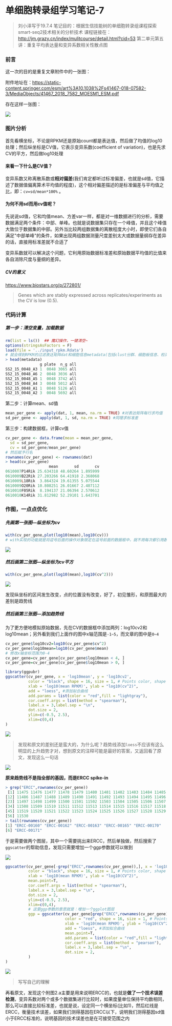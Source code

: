 # 单细胞转录组学习笔记-7

> 刘小泽写于19.7.4
> 笔记目的：根据生信技能树的单细胞转录组课程探索smart-seq2技术相关的分析技术
> 课程链接在：http://jm.grazy.cn/index/mulitcourse/detail.html?cid=53
> 第二单元第五讲：重复平均表达量和变异系数相关性散点图

### 前言

这一次的目的是重复文章附件中的一张图：

附件地址在：https://static-content.springer.com/esm/art%3A10.1038%2Fs41467-018-07582-3/MediaObjects/41467_2018_7582_MOESM1_ESM.pdf

存在这样一张图：

![](https://upload-images.jianshu.io/upload_images/9376801-e0542053423510ee.png?imageMogr2/auto-orient/strip%7CimageView2/2/w/1240)

### 图片分析

首先看横坐标，不论是RPKM还是原始count都是表达值，然后做了均值的log10处理；然后纵坐标是CV值，它表示变异系数(coefficient of variation)，也是先求CV的平方，然后做log10处理

#### 来看一下什么是CV值？

变异系数又称离散系数或**相对偏差**(我们肯定都听过标准偏差，也就是sd值，它描述了数据值偏离算术平均值的程度)，这个相对偏差描述的是标准偏差与平均值之比，即：`cv=sd/mean*100%` 。

#### 为何不用sd而用cv值呢？

先说说sd值，它和均值mean、方差var一样，都是对一维数据进行的分析，需要数据满足两个条件：中部、单峰。也就是说数据集只存在一个峰值，并且这个峰值大致位于数据集的中部。另外当比较两组数据集的离散程度大小时，即使它们各自满足"中部单峰"的条件，如果出现两组数据测量尺度差别太大或数据量纲存在差异的话，直接用标准差就不合适了

变异系数就可以解决这个问题，它利用原始数据标准差和原始数据平均值的比值来各自消除尺度与量纲的差异。

##### CV的意义

https://www.biostars.org/p/272801/

> Genes which are stably expressed across replicates/experiments as the CV is low (0.5).

### 代码计算

##### 第一步：清空变量，加载数据

```R
rm(list = ls())  ## 魔幻操作，一键清空~
options(stringsAsFactors = F)
load(file = '../input_rpkm.Rdata')
# 就会得到RPKM的过滤表达矩阵dat和细胞信息metadata(包括clust分群、细胞板信息、检测到的基因数量)
> head(metadata)
               g plate  n_g all
SS2_15_0048_A3 1  0048 3065 all
SS2_15_0048_A6 2  0048 3036 all
SS2_15_0048_A5 1  0048 3742 all
SS2_15_0048_A4 3  0048 5012 all
SS2_15_0048_A1 1  0048 5126 all
SS2_15_0048_A2 3  0048 5692 all
```

第二步：计算mean、sd值

```R
mean_per_gene <- apply(dat, 1, mean, na.rm = TRUE) #对表达矩阵每行求均值
sd_per_gene <- apply(dat, 1, sd, na.rm = TRUE) #同理求标准差
```

第三步：构建数据框，计算cv值

```R
cv_per_gene <- data.frame(mean = mean_per_gene,
  sd = sd_per_gene,
  cv = sd_per_gene/mean_per_gene)
# 然后赋予行名
rownames(cv_per_gene) <- rownames(dat)
> head(cv_per_gene)
                   mean       sd       cv
0610007P14Rik 25.634318 48.60264 1.895999
0610009B22Rik 27.203266 64.41918 2.368068
0610009L18Rik  3.864324 19.61355 5.075544
0610009O20Rik 10.808251 26.01667 2.407112
0610010F05Rik  8.194137 21.06394 2.570612
0610010K14Rik 31.812982 52.29101 1.643701
```

### 作图，一点点优化

##### 先画第一张图—纵坐标为cv

```R
with(cv_per_gene,plot(log10(mean),log10(cv)))
# with实现的功能就是将逗号后面的操作对象限定在逗号前面的数据框中，就不用每次都引用数据框了
```

![](https://upload-images.jianshu.io/upload_images/9376801-0da4e10730158155.png?imageMogr2/auto-orient/strip%7CimageView2/2/w/1240)

##### 然后画第二张图—纵坐标为cv平方

```R
with(cv_per_gene,plot(log10(mean),log10(cv^2)))
```

![](https://upload-images.jianshu.io/upload_images/9376801-91ae9516744e00ec.png?imageMogr2/auto-orient/strip%7CimageView2/2/w/1240)

发现纵坐标的区间发生改变，点的位置没有改变，好了，初见雏形，和原图最大的差别是趋势线

##### 然后画第三张图—添加趋势线

为了更方便地模拟原始数据，先在CV的数据框中添加两列：log10cv2和log10mean；另外看到我们上面作的图中x轴范围是`-1~5`，而文章的图中是`0~4` 

```R
cv_per_gene$log10cv2=log10(cv_per_gene$cv^2)
cv_per_gene$log10mean=log10(cv_per_gene$mean)
# 修改x轴坐标范围为0-4
cv_per_gene=cv_per_gene[cv_per_gene$log10mean < 4, ]
cv_per_gene=cv_per_gene[cv_per_gene$log10mean > 0, ]

library(ggpubr)
ggscatter(cv_per_gene, x = 'log10mean', y = 'log10cv2',
          color = "black", shape = 16, size = 1, # Points color, shape and size
          xlab = 'log10(mean RPKM)', ylab = "log10(cv^2)",
          add = "loess", #添加拟合曲线
          add.params = list(color = "red",fill = "lightgray"),
          cor.coeff.args = list(method = "spearman"), 
          label.x = 3,label.sep = "\n",
          dot.size = 2,
          ylim=c(-0.5, 2.5),
          xlim=c(0,4) 
)
```

![](https://upload-images.jianshu.io/upload_images/9376801-2b3fa37e4b332b96.png?imageMogr2/auto-orient/strip%7CimageView2/2/w/1240)

> 发现和原文的差别还是蛮大的，为什么呢？趋势线添加`loess`不应该有这么明显的上升趋势才对，想到原文的注释可能是最好的答案，又返回看了原文，发现这么一句话

![](https://upload-images.jianshu.io/upload_images/9376801-579a33716ad63e20.png?imageMogr2/auto-orient/strip%7CimageView2/2/w/1240)

**原来趋势线不是指全部的基因，而是ERCC spike-in**

```R
> grep("ERCC",rownames(cv_per_gene))
 [1] 11475 11476 11477 11478 11479 11480 11481 11482 11483 11484 11485
[12] 11486 11487 11488 11489 11490 11491 11492 11493 11494 11495 11496
[23] 11497 11498 11499 11500 11501 11502 11503 11504 11505 11506 11507
[34] 11508 11509 11510 11511 11512 11513 11514 11515 11516 11517 11518
[45] 11519 11520 11521 11522 11523 11524 11525 11526 11527 11528 11529
[56] 11530
> tail(rownames(cv_per_gene))
[1] "ERCC-00160" "ERCC-00162" "ERCC-00163" "ERCC-00165" "ERCC-00170"
[6] "ERCC-00171"
```

于是需要做两个图层，其中一个需要挑出来ERCC，然后单独做，然后搜索了`ggscatter`的帮助信息，发现只需要增加一个ggp参数就可以做到

![](https://upload-images.jianshu.io/upload_images/9376801-139bcb1058aa79f1.png?imageMogr2/auto-orient/strip%7CimageView2/2/w/1240)

```R
ggscatter(cv_per_gene[-grep("ERCC",rownames(cv_per_gene)),], x = 'log10mean', y = 'log10cv2',
          color = "black", shape = 16, size = 1, # Points color, shape and size
          xlab = 'log10(mean RPKM)', ylab = "log10(CV^2)",
          mean.point=T,
          cor.coeff.args = list(method = "spearman"), 
          label.x = 3,label.sep = "\n",
          dot.size = 2,
          ylim=c(-0.5, 2.5),
          xlim=c(0,4),
          # 这里ggp参数的意思就是：增加一个ggplot图层
          ggp = ggscatter(cv_per_gene[grep("ERCC",rownames(cv_per_gene)),], x = 'log10mean', y = 'log10cv2',
                          color = "red", shape = 16, size = 1, # Points color, shape and size
                          xlab = 'log10(mean RPKM)', ylab = "log10(CV^2)",
                          add = "loess", #添加拟合曲线
                          mean.point=T,
                          add.params = list(color = "red",fill = "lightgray"),
                          cor.coeff.args = list(method = "pearson"), 
                          label.x = 3,label.sep = "\n",
                          dot.size = 2,
          )
)
```

![](https://upload-images.jianshu.io/upload_images/9376801-8fc006d7ba059233.png?imageMogr2/auto-orient/strip%7CimageView2/2/w/1240)

> 写写自己的理解

再看原文，发现这个附图2.a主要是用来说明ERCC的，也就是**做了一个技术误差检测**，变异系数对两个或多个数据集进行比较时，如果度量单位保持平均数相同，那么可以直接比较标准差，也就是说，设定同一个横坐标(比如1)，然后红线是ERCC，衡量技术误差，如果我们测得基因在ERCC以下，说明我们测得基因sd值小于ERCC标准的，说明基因的技术误差也是在可接受范围之内

















